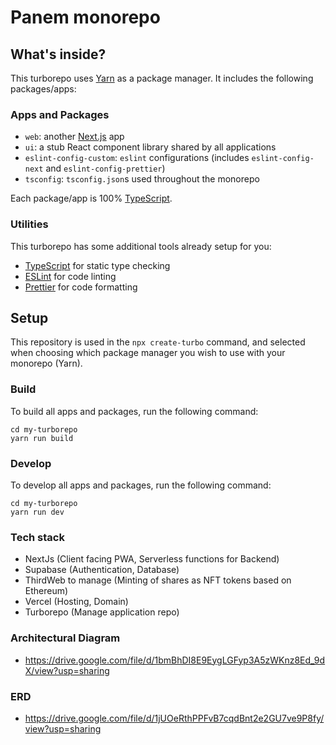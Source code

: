 # Panem monorepo

## What's inside?

This turborepo uses [Yarn](https://classic.yarnpkg.com/lang/en/) as a package manager. It includes the following packages/apps:

### Apps and Packages

- `web`: another [Next.js](https://nextjs.org) app
- `ui`: a stub React component library shared by all applications
- `eslint-config-custom`: `eslint` configurations (includes `eslint-config-next` and `eslint-config-prettier`)
- `tsconfig`: `tsconfig.json`s used throughout the monorepo

Each package/app is 100% [TypeScript](https://www.typescriptlang.org/).

### Utilities

This turborepo has some additional tools already setup for you:

- [TypeScript](https://www.typescriptlang.org/) for static type checking
- [ESLint](https://eslint.org/) for code linting
- [Prettier](https://prettier.io) for code formatting

## Setup

This repository is used in the `npx create-turbo` command, and selected when choosing which package manager you wish to use with your monorepo (Yarn).

### Build

To build all apps and packages, run the following command:

```
cd my-turborepo
yarn run build
```

### Develop

To develop all apps and packages, run the following command:

```
cd my-turborepo
yarn run dev
```

### Tech stack

- NextJs (Client facing PWA, Serverless functions for Backend)
- Supabase (Authentication, Database)
- ThirdWeb to manage (Minting of shares as NFT tokens based on Ethereum)
- Vercel (Hosting, Domain)
- Turborepo (Manage application repo)

### Architectural Diagram

- https://drive.google.com/file/d/1bmBhDI8E9EygLGFyp3A5zWKnz8Ed_9dX/view?usp=sharing

### ERD

- https://drive.google.com/file/d/1jUOeRthPPFvB7cqdBnt2e2GU7ve9P8fy/view?usp=sharing
